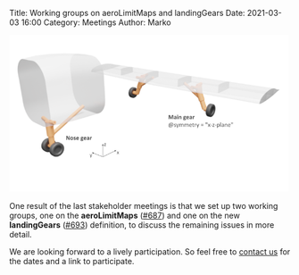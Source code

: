 Title: Working groups on aeroLimitMaps and landingGears
Date: 2021-03-03 16:00
Category: Meetings
Author: Marko

<img src="images/landingGears.png"
     alt="landingGears"
     width="500px">
     
One result of the last stakeholder meetings is that we set up two working groups, one on the **aeroLimitMaps** ([#687](https://github.com/DLR-SL/CPACS/issues/687)) and one on the new **landingGears** ([#693](https://github.com/DLR-SL/CPACS/issues/693)) definition, to discuss the remaining issues in more detail. 

We are looking forward to a lively participation. So feel free to [contact us](https://www.cpacs.de/pages/contact.html) for the dates and a link to participate.




